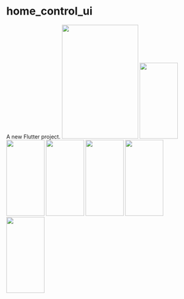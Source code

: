 # home_control_ui

A new Flutter project.
<img src="https://github.com/AbdullahAnxari/Smart-Home/assets/99377452/98c9558c-7b81-407c-b983-81fdd400b9ba" width="200" height="300">
<img src="https://github.com/AbdullahAnxari/Smart-Home/assets/99377452/b5dedd33-1819-485d-9d96-a54059919eea" width="100" height="200">
<img src="https://github.com/AbdullahAnxari/Smart-Home/assets/99377452/6d6ca016-e780-410c-8436-a669f167d364" width="100" height="200">
<img src="https://github.com/AbdullahAnxari/Smart-Home/assets/99377452/22136fc6-467d-4a1b-8e48-2a7bdb524db6" width="100" height="200">
<img src="https://github.com/AbdullahAnxari/Smart-Home/assets/99377452/f4c23156-7488-4255-8d2e-f3ca3b3858fd" width="100" height="200">
<img src="https://github.com/AbdullahAnxari/Smart-Home/assets/99377452/e661c2c9-9d0a-4907-9200-949a31dde74d" width="100" height="200">
<img src="https://github.com/AbdullahAnxari/Smart-Home/assets/99377452/83092d9c-cb4d-41e9-b252-da3d5c17270f" width="100" height="200">
